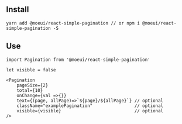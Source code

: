## Install

    yarn add @moeui/react-simple-pagination // or npm i @moeui/react-simple-pagination -S

## Use

    import Pagination from '@moeui/react-simple-pagination'

    let visible = false

    <Pagination 
        pageSize={2} 
        total={10} 
        onChange={val =>{}} 
        text={(page, allPage)=>`${page}/${allPage}`} // optional 
        className="examplePagination"                // optional
        visible={visible}                            // optional
    />
